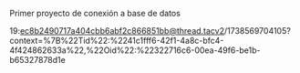 Primer proyecto de conexión a base de datos


19:ec8b2490717a404cbb6abf2c866851bb@thread.tacv2/1738569704105?context=%7B%22Tid%22:%2241c1fff6-42f1-4a8c-bfc4-4f424862633a%22,%22Oid%22:%22322716c6-00ea-49f6-be1b-b65327878d1e